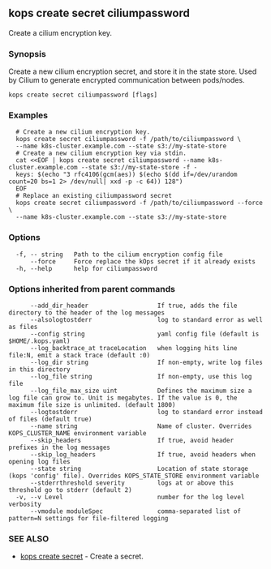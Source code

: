 
<!--- This file is automatically generated by make gen-cli-docs; changes should be made in the go CLI command code (under cmd/kops) -->

## kops create secret ciliumpassword

Create a cilium encryption key.

### Synopsis

Create a new cilium encryption secret, and store it in the state store. Used by Cilium to generate encrypted communication between pods/nodes.

```
kops create secret ciliumpassword [flags]
```

### Examples

```
  # Create a new cilium encryption key.
  kops create secret ciliumpassword -f /path/to/ciliumpassword \
  --name k8s-cluster.example.com --state s3://my-state-store
  # Create a new cilium encryption key via stdin.
  cat <<EOF | kops create secret ciliumpassword --name k8s-cluster.example.com --state s3://my-state-store -f -
  keys: $(echo "3 rfc4106(gcm(aes)) $(echo $(dd if=/dev/urandom count=20 bs=1 2> /dev/null| xxd -p -c 64)) 128")
  EOF
  # Replace an existing ciliumpassword secret
  kops create secret ciliumpassword -f /path/to/ciliumpassword --force \
  --name k8s-cluster.example.com --state s3://my-state-store
```

### Options

```
  -f, -- string   Path to the cilium encryption config file
      --force     Force replace the kOps secret if it already exists
  -h, --help      help for ciliumpassword
```

### Options inherited from parent commands

```
      --add_dir_header                   If true, adds the file directory to the header of the log messages
      --alsologtostderr                  log to standard error as well as files
      --config string                    yaml config file (default is $HOME/.kops.yaml)
      --log_backtrace_at traceLocation   when logging hits line file:N, emit a stack trace (default :0)
      --log_dir string                   If non-empty, write log files in this directory
      --log_file string                  If non-empty, use this log file
      --log_file_max_size uint           Defines the maximum size a log file can grow to. Unit is megabytes. If the value is 0, the maximum file size is unlimited. (default 1800)
      --logtostderr                      log to standard error instead of files (default true)
      --name string                      Name of cluster. Overrides KOPS_CLUSTER_NAME environment variable
      --skip_headers                     If true, avoid header prefixes in the log messages
      --skip_log_headers                 If true, avoid headers when opening log files
      --state string                     Location of state storage (kops 'config' file). Overrides KOPS_STATE_STORE environment variable
      --stderrthreshold severity         logs at or above this threshold go to stderr (default 2)
  -v, --v Level                          number for the log level verbosity
      --vmodule moduleSpec               comma-separated list of pattern=N settings for file-filtered logging
```

### SEE ALSO

* [kops create secret](kops_create_secret.md)	 - Create a secret.


